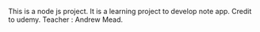 This is a node js project. It is a learning project to develop note app.
Credit to udemy.
Teacher : Andrew Mead.